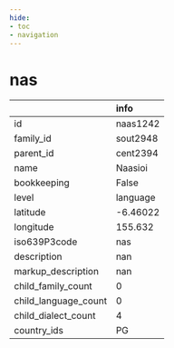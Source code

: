 ```yaml
---
hide:
- toc
- navigation
---
```

# nas
|                      | info     |
|:---------------------|:---------|
| id                   | naas1242 |
| family_id            | sout2948 |
| parent_id            | cent2394 |
| name                 | Naasioi  |
| bookkeeping          | False    |
| level                | language |
| latitude             | -6.46022 |
| longitude            | 155.632  |
| iso639P3code         | nas      |
| description          | nan      |
| markup_description   | nan      |
| child_family_count   | 0        |
| child_language_count | 0        |
| child_dialect_count  | 4        |
| country_ids          | PG       |